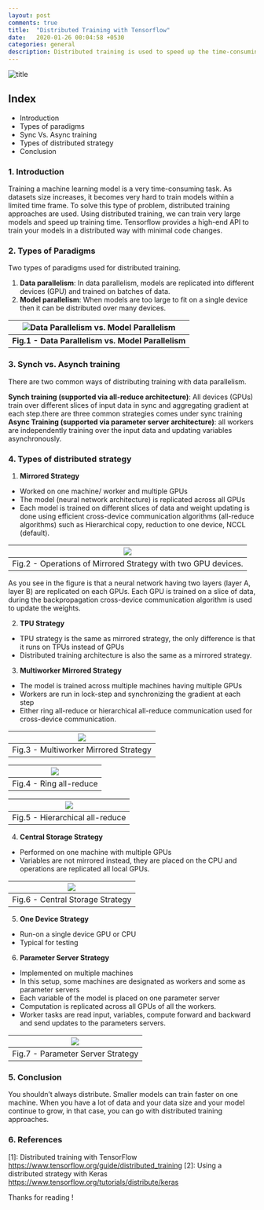 ```yaml
---
layout: post
comments: true
title:  "Distributed Training with Tensorflow"
date:   2020-01-26 00:04:58 +0530
categories: general
description: Distributed training is used to speed up the time-consuming task of training machine learning models as dataset size increases. Tensorflow offers an API to facilitate distributed training with minimal code changes.
---
```



![title](https://www.googleapis.com/download/storage/v1/b/kaggle-user-content/o/inbox%2F3359678%2Fbc040059979a8b2df758c14e3b26027a%2Fdistributed-training-logo.png?generation=1580102298202305&alt=media)

## Index
- Introduction
- Types of paradigms
- Sync Vs. Async training
- Types of distributed strategy
- Conclusion

### 1. Introduction
Training a machine learning model is a very time-consuming task. As datasets size increases, it becomes very hard to train models within a limited time frame. To solve this type of problem, distributed training approaches are used. Using distributed training, we can train very large models and speed up training time. Tensorflow provides a high-end API to train your models in a distributed way with minimal code changes.

### 2. Types of Paradigms
Two types of paradigms used for distributed training.

1. **Data parallelism**: In data parallelism, models are replicated into different devices (GPU) and trained on batches of data.
2. **Model parallelism**: When models are too large to fit on a single device then it can be distributed over many devices.

|![Data Parallelism vs. Model Parallelism](https://miro.medium.com/max/1400/1*QERL1V2cm6wq6NkZY4sD6w.png)|
|:--:|
|**Fig.1 - Data Parallelism vs. Model Parallelism**|
                            
### 3. Synch vs. Asynch training
There are two common ways of distributing training with data parallelism.

**Synch training (supported via all-reduce architecture)**: All devices (GPUs) train over different slices of input data in sync and aggregating gradient at each step.there are three common strategies comes under sync training
**Async Training (supported via parameter server architecture)**: all workers are independently training over the input data and updating variables asynchronously.

### 4. Types of distributed strategy
1. **Mirrored Strategy**
- Worked on one machine/ worker and multiple GPUs
- The model (neural network architecture) is replicated across all GPUs
- Each model is trained on different slices of data and weight updating is done using efficient cross-device communication algorithms (all-reduce algorithms) such as Hierarchical copy, reduction to one device, NCCL (default).

|![](https://miro.medium.com/max/1400/1*FONzQvkHNxY80fLnrIktEA.png)|
|:--:|
|Fig.2 - Operations of Mirrored Strategy with two GPU devices.|

As you see in the figure is that a neural network having two layers (layer A, layer B) are replicated on each GPUs. Each GPU is trained on a slice of data, during the backpropagation cross-device communication algorithm is used to update the weights.

2. **TPU Strategy**

- TPU strategy is the same as mirrored strategy, the only difference is that it runs on TPUs instead of GPUs
- Distributed training architecture is also the same as a mirrored strategy.

3. **Multiworker Mirrored Strategy**

- The model is trained across multiple machines having multiple GPUs
- Workers are run in lock-step and synchronizing the gradient at each step
- Either ring all-reduce or hierarchical all-reduce communication used for cross-device communication.

|![](https://miro.medium.com/max/1400/1*YtGHyf3DXouehXPBdcKh-g.png)|
|:--:|
|Fig.3 - Multiworker Mirrored Strategy|

|![](https://miro.medium.com/max/1400/1*kWvNPb8iA9hEEsreaXuioA.png)|
|:--:|
|Fig.4 - Ring all-reduce|

|![](https://miro.medium.com/max/1400/1*Tk0Es-HUYOOf4AopRDx8xw.png)|
|:--:|
|Fig.5 - Hierarchical all-reduce|

4. **Central Storage Strategy**

- Performed on one machine with multiple GPUs
- Variables are not mirrored instead, they are placed on the CPU and operations are replicated all local GPUs.

|![](https://miro.medium.com/max/1400/1*dnRNfa5PTn8Efn7bvie3PQ.png)|
|:--:|
|Fig.6 - Central Storage Strategy|

5. **One Device Strategy**

- Run-on a single device GPU or CPU
- Typical for testing
6. **Parameter Server Strategy**

- Implemented on multiple machines
- In this setup, some machines are designated as workers and some as parameter servers
- Each variable of the model is placed on one parameter server
- Computation is replicated across all GPUs of all the workers.
- Worker tasks are read input, variables, compute forward and backward and send updates to the parameters servers.

|![](https://miro.medium.com/max/1204/1*Y7CNOvBVCynNmKqwDOVwxA.png)|
|:--:|
|Fig.7 - Parameter Server Strategy|

### 5. Conclusion
You shouldn’t always distribute. Smaller models can train faster on one machine. When you have a lot of data and your data size and your model continue to grow, in that case, you can go with distributed training approaches.

### 6. References
[1]: Distributed training with TensorFlow https://www.tensorflow.org/guide/distributed_training
[2]: Using a distributed strategy with Keras https://www.tensorflow.org/tutorials/distribute/keras

Thanks for reading !

